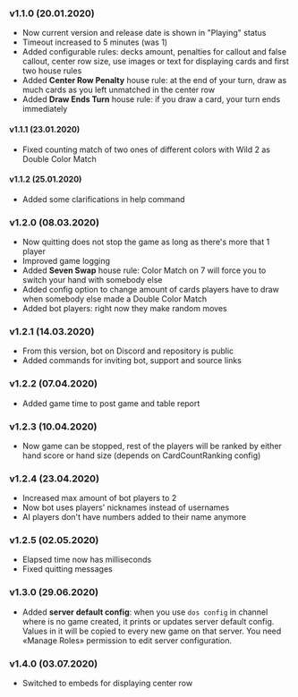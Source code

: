 ### v1.1.0 (20.01.2020)
 - Now current version and release date is shown in "Playing" status
 - Timeout increased to 5 minutes (was 1)
 - Added configurable rules: decks amount, penalties for callout and false callout, center row size, use images or text for displaying cards and first two house rules
 - Added **Center Row Penalty** house rule: at the end of your turn, draw as much cards as you left unmatched in the center row
 - Added **Draw Ends Turn** house rule: if you draw a card, your turn ends immediately

 #### v1.1.1 (23.01.2020)
 - Fixed counting match of two ones of different colors with Wild 2 as Double Color Match

 #### v1.1.2 (25.01.2020)
 - Added some clarifications in help command

 ### v1.2.0 (08.03.2020)
 - Now quitting does not stop the game as long as there's more that 1 player
 - Improved game logging
 - Added **Seven Swap** house rule: Color Match on 7 will force you to switch your hand  with somebody else
 - Added config option to change amount of cards players have to draw when somebody else made a Double Color Match 
 - Added bot players: right now they make random moves

 ### v1.2.1 (14.03.2020)
  - From this version, bot on Discord and repository is public
  - Added commands for inviting bot, support and source links
  
 ### v1.2.2 (07.04.2020)
  - Added game time to post game and table report 
 
 ### v1.2.3 (10.04.2020)
  - Now game can be stopped, rest of the players will be ranked by either hand score or hand size (depends on CardCountRanking config)
  
 ### v1.2.4 (23.04.2020)
  - Increased max amount of bot players to 2
  - Now bot uses players' nicknames instead of usernames
  - AI players don't have numbers added to their name anymore
  
 ### v1.2.5 (02.05.2020)
  - Elapsed time now has milliseconds
  - Fixed quitting messages
  
 ### v1.3.0 (29.06.2020)
  - Added **server default config**: when you use `dos config` in channel where is no game created, it prints or updates server default config. Values in it will be copied to every new game on that server. You need «Manage Roles» permission to edit server configuration.
  
 ### v1.4.0 (03.07.2020)
  - Switched to embeds for displaying center row